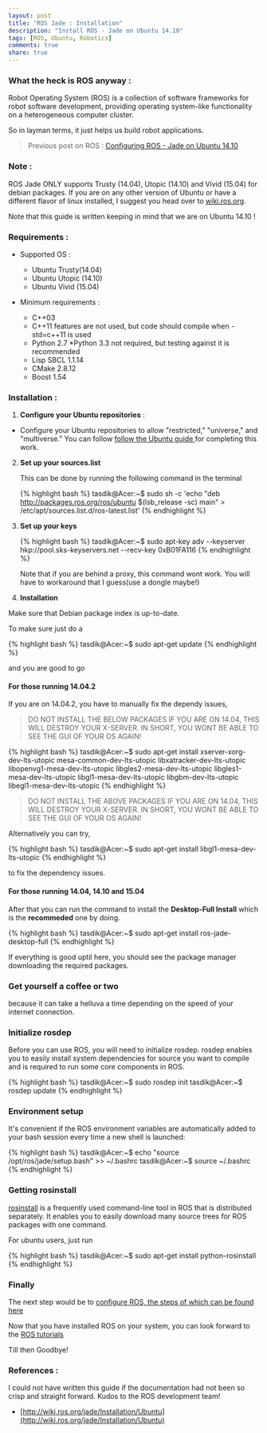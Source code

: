 ```yaml
---
layout: post
title: "ROS Jade : Installation"
description: "Install ROS - Jade on Ubuntu 14.10"
tags: [ROS, Ubuntu, Robotics]
comments: true
share: true
---
```


### What the heck is ROS anyway : 

Robot Operating System (ROS) is a collection of software frameworks for robot software development, providing operating system-like functionality on a heterogeneous computer cluster. 

So in layman terms, it just helps us build robot applications.

> Previous post on ROS : [Configuring ROS - Jade on Ubuntu 14.10](http://prodicus.github.io/2015/08/28/Configure-ROS-Jade-on-Ubuntu-14.10/)

### Note : 

ROS Jade ONLY supports Trusty (14.04), Utopic (14.10) and Vivid (15.04) for debian packages. 
If you are on any other version of Ubuntu or have a different flavor of linux installed, I suggest you head over 
to [wiki.ros.org](http://wiki.ros.org/).

Note that this guide is written keeping in mind that we are on Ubuntu 14.10 !



### Requirements : 

* Supported OS : 
  * Ubuntu Trusty(14.04)
  * Ubuntu Utopic (14.10)
  * Ubuntu Vivid (15.04)

* Minimum requirements : 
  * C++03
  * C++11 features are not used, but code should compile when -std=c++11 is used
  * Python 2.7
    *Python 3.3 not required, but testing against it is recommended
  * Lisp SBCL 1.1.14
  * CMake 2.8.12
  * Boost 1.54


### Installation : 


1. **Configure your Ubuntu repositories** :
  * Configure your Ubuntu repositories to allow "restricted," "universe," and "multiverse." You can 
    follow [follow the Ubuntu guide ](https://help.ubuntu.com/community/Repositories/Ubuntu) for completing this work.


2. **Set up your sources.list** 
   
    This can be done by running the following command in the terminal 
    
    {% highlight bash %}
    tasdik@Acer:~$ sudo sh -c 'echo "deb http://packages.ros.org/ros/ubuntu $(lsb_release -sc) main" > /etc/apt/sources.list.d/ros-latest.list'
    {% endhighlight %}

    
3. **Set up your keys**
  
    {% highlight bash %}
    tasdik@Acer:~$ sudo apt-key adv --keyserver hkp://pool.sks-keyservers.net --recv-key 0xB01FA116
    {% endhighlight %}

    
    Note that if you are behind a proxy, this command wont work. You will have to workaround that I guess(use a dongle maybe!)


4. **Installation**
  
  Make sure that Debian package index is up-to-date.
  
  To make sure just do a 

  {% highlight bash %}
  tasdik@Acer:~$ sudo apt-get update
  {% endhighlight %}

  and you are good to go
  

#### For those running 14.04.2


  If you are on 14.04.2, you have to manually fix the dependy issues, 

  >DO NOT INSTALL THE BELOW PACKAGES IF YOU ARE ON 14.04, THIS WILL DESTROY YOUR X-SERVER. IN SHORT, YOU WONT BE ABLE TO SEE THE GUI OF YOUR OS AGAIN!


  {% highlight bash %}
  tasdik@Acer:~$ sudo apt-get install xserver-xorg-dev-lts-utopic mesa-common-dev-lts-utopic libxatracker-dev-lts-utopic libopenvg1-mesa-dev-lts-utopic libgles2-mesa-dev-lts-utopic libgles1-mesa-dev-lts-utopic libgl1-mesa-dev-lts-utopic libgbm-dev-lts-utopic libegl1-mesa-dev-lts-utopic
  {% endhighlight %}

  >DO NOT INSTALL THE ABOVE PACKAGES IF YOU ARE ON 14.04, THIS WILL DESTROY YOUR X-SERVER. IN SHORT, YOU WONT BE ABLE TO SEE THE GUI OF YOUR OS AGAIN!

  Alternatively you can try, 


  {% highlight bash %}
  tasdik@Acer:~$ sudo apt-get install libgl1-mesa-dev-lts-utopic
  {% endhighlight %}

  to fix the dependency issues.

#### For those running 14.04, 14.10 and 15.04


  After that you can run the command to install the **Desktop-Full Install** which is the **recommeded** one by
  doing.
  

  {% highlight bash %}
  tasdik@Acer:~$ sudo apt-get install ros-jade-desktop-full
  {% endhighlight %}

  
  If everything is good uptil here, you should see the package manager downloading the required packages.
  

### **Get yourself a coffee or two**

  because it can take a helluva a time depending on the speed of your internet connection.
  
  
### Initialize rosdep
  
  Before you can use ROS, you will need to initialize rosdep. rosdep enables you to easily install system 
  dependencies for source you want to compile and is required to run some core components in ROS.
  

{% highlight bash %}
tasdik@Acer:~$ sudo rosdep init
tasdik@Acer:~$ rosdep update
{% endhighlight %}


### Environment setup
  
  It's convenient if the ROS environment variables are automatically added to your bash session every time 
  a new shell is launched:
  

{% highlight bash %}
tasdik@Acer:~$ echo "source /opt/ros/jade/setup.bash" >> ~/.bashrc
tasdik@Acer:~$ source ~/.bashrc
{% endhighlight %}
  
  
### Getting rosinstall
  
  [rosinstall](http://wiki.ros.org/rosinstall) is a frequently used command-line tool in ROS that is 
  distributed separately. It enables you to easily download many source trees for ROS packages with one command.
  
  For ubuntu users, just run


{% highlight bash %}
tasdik@Acer:~$ sudo apt-get install python-rosinstall
{% endhighlight %}
  
  
### Finally

  The next step would be to [configure ROS, the steps of which can be found here](http://prodicus.github.io/Configure-ROS-Jade-on-Ubuntu-14.10/)

  Now that you have installed ROS on your system, you can look forward to the 
  [ROS tutorials](http://wiki.ros.org/ROS/Tutorials)


  
Till then Goodbye!

### References : 

I could not have written this guide if the documentation had not been so crisp and straight forward.
Kudos to the ROS development team!

* [http://wiki.ros.org/jade/Installation/Ubuntu](http://wiki.ros.org/jade/Installation/Ubuntu)
